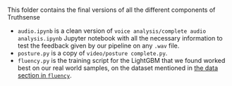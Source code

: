 # 

This folder contains the final versions of all the different components of Truthsense

- `audio.ipynb` is a clean version of `voice analysis/complete audio analysis.ipynb` Jupyter notebook with all the necessary information to test the feedback given by our pipeline on any `.wav` file.
- `posture.py` is a copy of `video/posture complete.py`.
- `fluency.py` is the training script for the LightGBM that we found worked best on our real world samples, on the dataset mentioned in [the data section in `fluency`](../fluency/README.md#data).

